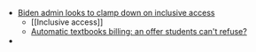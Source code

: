- [Biden admin looks to clamp down on inclusive access](https://www.insidehighered.com/news/government/2024/01/29/biden-admin-looks-clamp-down-inclusive-access)
	- [[Inclusive access]]
	- [Automatic textbooks billing: an offer students can't refuse?](https://pirg.org/edfund/resources/automatic-textbooks-billing-an-offer-students-cant-refuse/)
-